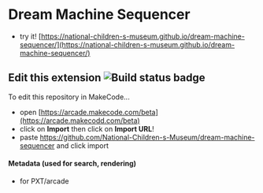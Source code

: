 # Dream Machine Sequencer

* try it! [https://national-children-s-museum.github.io/dream-machine-sequencer/](https://national-children-s-museum.github.io/dream-machine-sequencer/)

## Edit this extension ![Build status badge](https://github.com/national-children-s-museum/pxt-tinkerer/workflows/MakeCode/badge.svg)

To edit this repository in MakeCode...

* open [https://arcade.makecode.com/beta](https://arcade.makecodd.com/beta)
* click on **Import** then click on **Import URL**!
* paste https://github.com/National-Children-s-Museum/dream-machine-sequencer and click import

#### Metadata (used for search, rendering)

* for PXT/arcade
